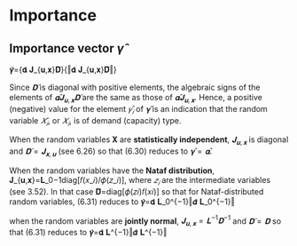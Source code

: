 # Importance

## Importance vector $\hat{\gamma}$

𝜸̂={𝛂̂ 𝐉_{𝐮,𝐱}𝐃̃}{‖𝛂̂ 𝐉_{𝐮,𝐱}𝐃̃‖}

Since $𝐃̃$ is diagonal with positive elements, the algebraic signs of the elements of $𝛂̂ 𝐉_{𝐮,𝐱}𝐃̃$ are the same as those of $𝛂̂ 𝐉_{𝐮,𝐱}$. Hence, a positive (negative) value for the element $𝛾̂_𝑖$ of $𝛄̂$ is an indication that the random variable $𝑋̃_𝑖$, or $𝑋_𝑖$, is of demand (capacity) type.

When the random variables 𝐗 are **statistically independent**, $𝐉_{𝐮,𝐱}$ is diagonal and $𝐃̃=𝐉_{𝐱,𝐮}$ (see 6.26) so that (6.30) reduces to $𝛄̂=𝛂̂$.

When the random variables have the **Nataf distribution**, 𝐉_{𝐮,𝐱}=𝐋_0−1diag[𝑓(𝑥_𝑖)/𝜙(𝑧_𝑖)], where $𝑧_𝑖$ are the intermediate variables (see 3.52). In that case 𝐃̃=diag[𝜙(𝑧𝑖)𝑓(𝑥𝑖)] so that for Nataf-distributed random variables, (6.31) reduces to
𝜸̂=𝛂̂ 𝐋_0^{−1}‖𝜶̂ 𝐋_0^{−1}‖

when the random variables are **jointly normal**, $𝐉_{𝐮,𝐱}=𝐋^{−1}𝐃^{−1}$ and $𝐃̃=𝐃$ so that (6.31) reduces to
𝜸̂=𝛂̂ 𝐋^{−1}‖𝜶̂ 𝐋^{−1}‖